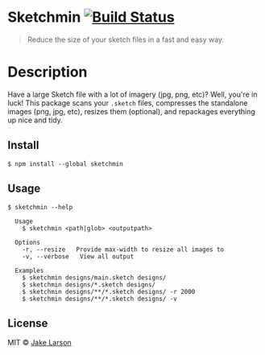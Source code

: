 # Sketchmin [![Build Status](https://travis-ci.org/larsonjj/sketchmin.svg?branch=master)](https://travis-ci.org/larsonjj/sketchmin)

> Reduce the size of your sketch files in a fast and easy way.

# Description

Have a large Sketch file with a lot of imagery (jpg, png, etc)? Well, you're in luck! This package scans your `.sketch` files, compresses the standalone images (png, jpg, etc), resizes them (optional), and repackages everything up nice and tidy.


## Install

```
$ npm install --global sketchmin
```


## Usage

```
$ sketchmin --help

  Usage
    $ sketchmin <path|glob> <outputpath>

  Options
    -r, --resize   Provide max-width to resize all images to
    -v, --verbose   View all output

  Examples
    $ sketchmin designs/main.sketch designs/
    $ sketchmin designs/*.sketch designs/
    $ sketchmin designs/**/*.sketch designs/ -r 2000
    $ sketchmin designs/**/*.sketch designs/ -v
```

## License

MIT © [Jake Larson](https://github.com/larsonjj)
